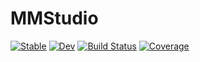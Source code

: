 # MMStudio

[![Stable](https://img.shields.io/badge/docs-stable-blue.svg)](https://drbergman.github.io/MMStudio.jl/stable/)
[![Dev](https://img.shields.io/badge/docs-dev-blue.svg)](https://drbergman.github.io/MMStudio.jl/dev/)
[![Build Status](https://github.com/drbergman/MMStudio.jl/actions/workflows/CI.yml/badge.svg?branch=main)](https://github.com/drbergman/MMStudio.jl/actions/workflows/CI.yml?query=branch%3Amain)
[![Coverage](https://codecov.io/gh/drbergman/MMStudio.jl/branch/main/graph/badge.svg)](https://codecov.io/gh/drbergman/MMStudio.jl)
